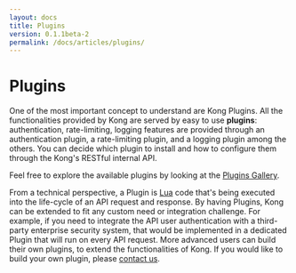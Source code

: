 ```yaml
---
layout: docs
title: Plugins
version: 0.1.1beta-2
permalink: /docs/articles/plugins/
---
```


# Plugins

One of the most important concept to understand are Kong Plugins. All the functionalities provided by Kong are served by easy to use **plugins**: authentication, rate-limiting, logging features are provided through an authentication plugin, a rate-limiting plugin, and a logging plugin among the others. You can decide which plugin to install and how to configure them through the Kong's RESTful internal API.

Feel free to explore the available plugins by looking at the [Plugins Gallery](/plugins/).

From a technical perspective, a Plugin is [Lua](http://www.lua.org/) code that's being executed into the life-cycle of an API request and response. By having Plugins, Kong can be extended to fit any custom need or integration challenge. For example, if you need to integrate the API user authentication with a third-party enterprise security system, that would be implemented in a dedicated Plugin that will run on every API request. More advanced users can build their own plugins, to extend the functionalities of Kong. If you would like to build your own plugin, please [contact us](/enterprise/).
